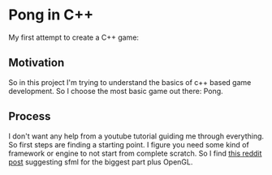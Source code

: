 # Pong in C++
My first attempt to create a C++ game:

## Motivation
So in this project I'm trying to understand the basics of c++ based game development. So I choose the most basic game out there: Pong.

## Process
I don't want any help from a youtube tutorial guiding me through everything. So first steps are finding a starting point. I figure you need some kind of framework or engine to not start from complete scratch. So I find [this reddit post](https://www.reddit.com/r/gamedev/comments/20mgt7/c_game_engines/) suggesting sfml for the biggest part plus OpenGL.  
